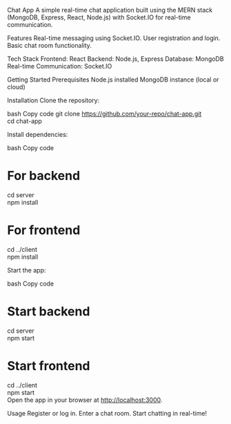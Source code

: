 Chat App
A simple real-time chat application built using the MERN stack (MongoDB, Express, React, Node.js) with Socket.IO for real-time communication.

Features
Real-time messaging using Socket.IO.
User registration and login.
Basic chat room functionality.

Tech Stack
Frontend: React
Backend: Node.js, Express
Database: MongoDB
Real-time Communication: Socket.IO

Getting Started
Prerequisites
Node.js installed
MongoDB instance (local or cloud)

Installation
Clone the repository:

bash
Copy code
git clone <https://github.com/your-repo/chat-app.git>  
cd chat-app  

Install dependencies:

bash
Copy code

# For backend  

cd server  
npm install  

# For frontend  

cd ../client  
npm install  

Start the app:

bash
Copy code

# Start backend  

cd server  
npm start  

# Start frontend  

cd ../client  
npm start  
Open the app in your browser at <http://localhost:3000>.

Usage
Register or log in.
Enter a chat room.
Start chatting in real-time!
